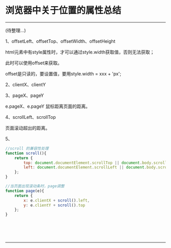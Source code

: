 # 浏览器中关于位置的属性总结

---

(待整理...)



1、offsetLeft、offsetTop、offsetWidth、offsetHeight

html元素中有style属性时，才可以通过style.width获取值，否则无法获取；

此时可以使用offset来获取。

offset是只读的，要设置值，要用style.width = xxx + 'px';





2、clientX、clientY



3、pageX、pageY

e.pageX、e.pageY 鼠标距离页面的距离。



4、scrollLeft、scrollTop

页面滚动超出的距离。



5、

~~~javascript
//scroll 的兼容性处理
function scroll(){
    return {
        top: document.documentElement.scrollTop || document.body.scrollTop,
        left: document.documentElement.scrollLeft || document.body.scrollLeft
    };
}

//当页面出现滚动条时，page调整
function page(e){
    return {
        x: e.clientX + scroll().left,
        y: e.clientY + scroll().top
    };
}

~~~





<br/><br/><br/>

---

